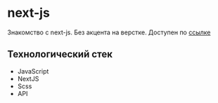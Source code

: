 # next-js

Знакомство с next-js. Без акцента на верстке.
Доступен по [ссылке](https://next-ts-seven.vercel.app/)

## Технологический стек

- JavaScript
- NextJS
- Scss
- API
